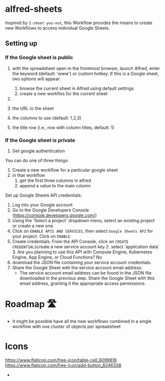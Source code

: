 # alfred-sheets
 

Inspired by `I-sheet-you-not`, this Workflow provides the means to create new Workflows to access individual Google Sheets.


## Setting up 
### If the Google sheet is public
1. with the spreadsheet open in the frontmost browser, launch Alfred, enter the keyword (default: 'www') or custom hotkey. If this is a Google sheet, two options will appear: 
	1. browse the current sheet in Alfred using default settings
	2. create a new workflos for the current sheet
	
	 
2. 


1. the URL to the sheet
2. the columns to use (default: 1,2,3)
3. the title row (i.e., row with column titles, default: 1)


### If the Google sheet is private

1. Get google authentication

You can do one of three things:

1. Create a new workflow for a particular google sheet
2. in that workflow
	1. get the first three columns in alfred
	2. append a value to the main column


Set up Google Sheets API credentials:

1. Log into your Google account
1. Go to the Google Developers Console (https://console.developers.google.com/)
1. Using the 'Select a project' dropdown menu, select an existing project or create a new one.
1. Click on `ENABLE APIS AND SERVICES`, then select  `Google Sheets API` for your project. Click on `ENABLE`
1. Create credentials: From the API Console, click on `CREATE CREDENTIALS`create a new service account key
	2. select 'application data` 
	3. Are you planning to use this API with Compute Engine, Kubernetes Engine, App Engine, or Cloud Functions? No
2. download the JSON file containing your service account credentials.
1. Share the Google Sheet with the service account email address:
	- The service account email address can be found in the JSON file downloaded in the previous step. Share the Google Sheet with this email address, granting it the appropriate access permissions.

# Roadmap 🛣️
- It might be possible have all the new workflows combined in a single workflow with one cluster of objects per spreadsheet



# Icons
https://www.flaticon.com/free-icon/table-cell_6099818
https://www.flaticon.com/free-icon/add-button_8246338

- 
